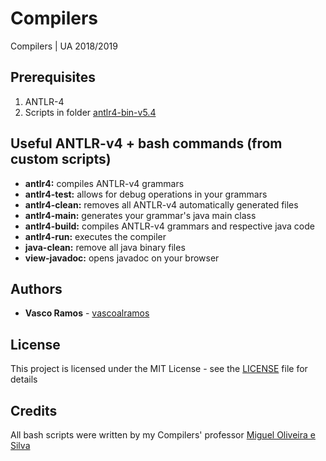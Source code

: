 # Compilers
Compilers | UA 2018/2019

## Prerequisites
1. ANTLR-4
2. Scripts in folder [antlr4-bin-v5.4](antlr4-bin-v5.4)

## Useful ANTLR-v4 + bash commands (from custom scripts)
* **antlr4:** compiles ANTLR-v4 grammars
* **antlr4-test:** allows for debug operations in your grammars
* **antlr4-clean:** removes all ANTLR-v4 automatically generated files
* **antlr4-main:** generates your grammar's java main class
* **antlr4-build:** compiles ANTLR-v4 grammars and respective java code
* **antlr4-run:** executes the compiler
* **java-clean:** remove all java binary files
* **view-javadoc:** opens javadoc on your browser

## Authors
* **Vasco Ramos** - [vascoalramos](https://github.com/vascoalramos)

## License
This project is licensed under the MIT License - see the [LICENSE](LICENSE) file for details

## Credits
All bash scripts were written by my Compilers' professor [Miguel Oliveira e Silva](http://sweet.ua.pt/mos/)

